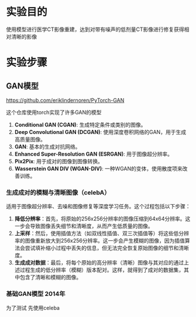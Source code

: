 # 实验目的

使用模型进行医学CT影像重建，达到对带有噪声的低剂量CT影像进行修复获得相对清晰的影像

# 实验步骤

## GAN模型

https://github.com/eriklindernoren/PyTorch-GAN

这个仓库使用torch实现了许多GAN的模型

1. **Conditional GAN (CGAN)**: 生成特定条件或类别的图像。
2. **Deep Convolutional GAN (DCGAN)**: 使用深度卷积网络的GAN，用于生成高质量图像。
3. **GAN**: 基本的生成对抗网络。
4. **Enhanced Super-Resolution GAN (ESRGAN)**: 用于图像超分辨率。
5. **Pix2Pix**: 用于成对的图像到图像转换。
6. **Wasserstein GAN DIV (WGAN-DIV)**: 一种WGAN的变体，使用散度项来改善训练。

### 生成成对的模糊与清晰图像（celebA）

适用于图像超分辨率、去噪和图像修复等深度学习任务。这个过程包括以下步骤：

1. **降低分辨率**：首先，将原始的256x256分辨率的图像压缩到64x64分辨率。这一步会导致图像丢失细节和清晰度，从而产生低质量的图像。
2. **上采样**：然后，使用插值方法（如双线性插值、双三次插值等）将这些低分辨率的图像重新放大到256x256分辨率。这一步会产生模糊的图像，因为插值算法会尝试填补缩小过程中丢失的信息，但无法完全恢复原始图像的细节和清晰度。
3. **生成成对数据**：最后，将每个原始的高分辨率（清晰）图像与其对应的通过上述过程生成的低分辨率（模糊）版本配对。这样，就得到了成对的数据集，其中包含了清晰和模糊的图像。

### 基础GAN模型 2014年

为了测试 先使用celeba

